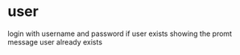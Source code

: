 # user
login with username and password if user exists showing the promt message user already exists
